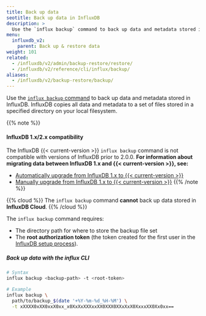 ```yaml
---
title: Back up data
seotitle: Back up data in InfluxDB
description: >
  Use the `influx backup` command to back up data and metadata stored in InfluxDB.
menu:
  influxdb_v2:
    parent: Back up & restore data
weight: 101
related:
  - /influxdb/v2/admin/backup-restore/restore/
  - /influxdb/v2/reference/cli/influx/backup/
aliases:
  - /influxdb/v2/backup-restore/backup/
---
```


Use the [`influx backup` command](/influxdb/v2/reference/cli/influx/backup/) to back up
data and metadata stored in InfluxDB.
InfluxDB copies all data and metadata to a set of files stored in a specified directory
on your local filesystem.

{{% note %}}
#### InfluxDB 1.x/2.x compatibility
The InfluxDB {{< current-version >}} `influx backup` command is not compatible with versions of InfluxDB prior to 2.0.0.
**For information about migrating data between InfluxDB 1.x and {{< current-version >}}, see:**

- [Automatically upgrade from InfluxDB 1.x to {{< current-version >}}](/influxdb/v2/upgrade/v1-to-v2/automatic-upgrade/)
- [Manually upgrade from InfluxDB 1.x to {{< current-version >}}](/influxdb/v2/upgrade/v1-to-v2/manual-upgrade/)
{{% /note %}}

{{% cloud %}}
The `influx backup` command **cannot** back up data stored in **InfluxDB Cloud**.
{{% /cloud %}}

The `influx backup` command requires:

- The directory path for where to store the backup file set
- The **root authorization token** (the token created for the first user in the
  [InfluxDB setup process](/influxdb/v2/get-started/)).

##### Back up data with the influx CLI
```sh
# Syntax
influx backup <backup-path> -t <root-token>

# Example
influx backup \
  path/to/backup_$(date '+%Y-%m-%d_%H-%M') \
  -t xXXXX0xXX0xxX0xx_x0XxXxXXXxxXX0XXX0XXxXxX0XxxxXX0Xx0xx==
```
